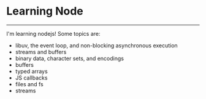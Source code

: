 # Learning Node

---

I'm learning nodejs!
Some topics are:
- libuv, the event loop, and non-blocking asynchronous execution
- streams and buffers
- binary data, character sets, and encodings
- buffers
- typed arrays
- JS callbacks
- files and fs
- streams